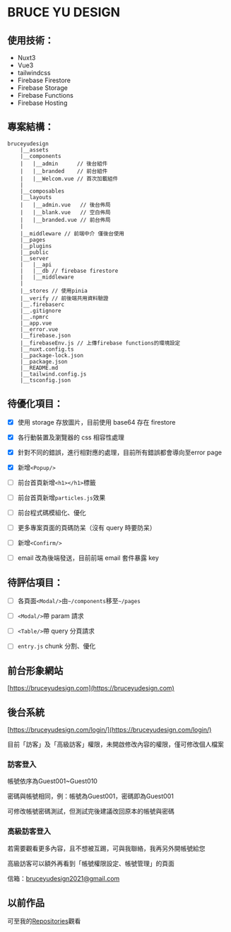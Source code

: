 # BRUCE YU DESIGN


## 使用技術：
- Nuxt3
- Vue3
- tailwindcss
- Firebase Firestore
- Firebase Storage
- Firebase Functions
- Firebase Hosting


## 專案結構：
```
bruceyudesign
    |__assets
    |__components
    |   |__admin      // 後台組件
    |   |__branded    // 前台組件
    |   |__Welcom.vue // 首次加載組件
    |
    |__composables
    |__layouts
    |   |__admin.vue   // 後台佈局
    |   |__blank.vue   // 空白佈局
    |   |__branded.vue // 前台佈局
    |
    |__middleware // 前端中介 僅後台使用
    |__pages
    |__plugins
    |__public
    |__server
    |   |__api
    |   |__db // firebase firestore
    |   |__middleware
    |
    |__stores // 使用pinia
    |__verify // 前後端共用資料驗證
    |__.firebaserc
    |__.gitignore
    |__.npmrc
    |__app.vue
    |__error.vue
    |__firebase.json
    |__firebaseEnv.js // 上傳firebase functions的環境設定
    |__nuxt.config.ts
    |__package-lock.json
    |__package.json
    |__README.md
    |__tailwind.config.js
    |__tsconfig.json
```

## 待優化項目：
- [x] 使用 storage 存放圖片，目前使用 base64 存在 firestore
- [x] 各行動裝置及瀏覽器的 css 相容性處理
- [x] 針對不同的錯誤，進行相對應的處理，目前所有錯誤都會導向至error page
- [x] 新增`<Popup/>`
- [ ] 前台首頁新增`<h1></h1>`標籤
- [ ] 前台首頁新增`particles.js`效果
- [ ] 前台程式碼模組化、優化
- [ ] 更多專案頁面的頁碼防呆（沒有 query 時要防呆）
- [ ] 新增`<Confirm/>`
- [ ] email 改為後端發送，目前前端 email 套件暴露 key


## 待評估項目：
- [ ] 各頁面`<Modal/>`由`~/components`移至`~/pages`
- [ ] `<Modal/>`帶 param 請求
- [ ] `<Table/>`帶 query 分頁請求
- [ ] `entry.js` chunk 分割、優化


## 前台形象網站
[https://bruceyudesign.com](https://bruceyudesign.com)


## 後台系統
[https://bruceyudesign.com/login/](https://bruceyudesign.com/login/)

目前「訪客」及「高級訪客」權限，未開啟修改內容的權限，僅可修改個人檔案


### 訪客登入
帳號依序為Guest001~Guest010

密碼與帳號相同，例：帳號為Guest001，密碼即為Guest001

可修改帳號密碼測試，但測試完後建議改回原本的帳號與密碼


### 高級訪客登入
若需要觀看更多內容，且不想被互踢，可與我聯絡，我再另外開帳號給您

高級訪客可以額外再看到「帳號權限設定、帳號管理」的頁面

信箱：bruceyudesign2021@gmail.com


## 以前作品
可至我的[Repositories](https://github.com/BruceYuDesign?tab=repositories)觀看